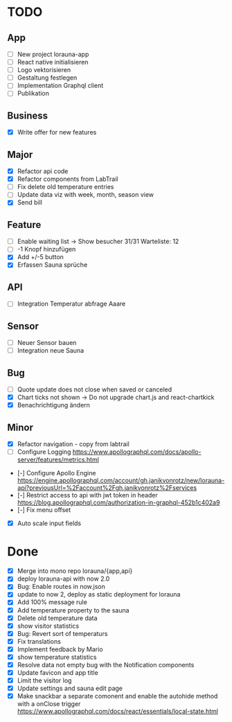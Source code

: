 # TODO

## App

- [ ] New project lorauna-app
- [ ] React native initialisieren
- [ ] Logo vektorisieren
- [ ] Gestaltung festlegen
- [ ] Implementation Graphql client
- [ ] Publikation

## Business

- [x] Write offer for new features

## Major

- [x] Refactor api code
- [x] Refactor components from LabTrail
- [ ] Fix delete old temperature entries
- [ ] Update data viz with week, month, season view
- [x] Send bill

## Feature

- [ ] Enable waiting list -> Show besucher 31/31 Warteliste: 12
- [ ] -1 Knopf hinzufügen
- [x] Add +/-5 button
- [x] Erfassen Sauna sprüche

## API

- [ ] Integration Temperatur abfrage Aaare

## Sensor

- [ ] Neuer Sensor bauen
- [ ] Integration neue Sauna

## Bug

- [ ] Quote update does not close when saved or canceled
- [x] Chart ticks not shown -> Do not upgrade chart.js and react-chartkick
- [x] Benachrichtigung ändern

## Minor

- [x] Refactor navigation - copy from labtrail
- [ ] Configure Logging
    https://www.apollographql.com/docs/apollo-server/features/metrics.html
- [-] Configure Apollo Engine
    https://engine.apollographql.com/account/gh.janikvonrotz/new/lorauna-api?previousUrl=%2Faccount%2Fgh.janikvonrotz%2Fservices
- [-] Restrict access to api with jwt token in header
    https://blog.apollographql.com/authorization-in-graphql-452b1c402a9
- [-] Fix menu offset
- [x] Auto scale input fields

# Done

- [x] Merge into mono repo lorauna/{app,api}
- [x] deploy lorauna-api with now 2.0
- [x] Bug: Enable routes in now.json
- [x] update to now 2, deploy as static deployment for lorauna
- [x] Add 100% message rule
- [x] Add temperature property to the sauna
- [x] Delete old temperature data
- [x] show visitor statistics
- [x] Bug: Revert sort of temperaturs
- [x] Fix translations
- [x] Implement feedback by Mario
- [x] show temperature statistics
- [x] Resolve data not empty bug with the Notification components
- [x] Update favicon and app title
- [x] Limit the visitor log
- [x] Update settings and sauna edit page
- [x] Make snackbar a separate comonent and enable the autohide method with a onClose trigger
    https://www.apollographql.com/docs/react/essentials/local-state.html